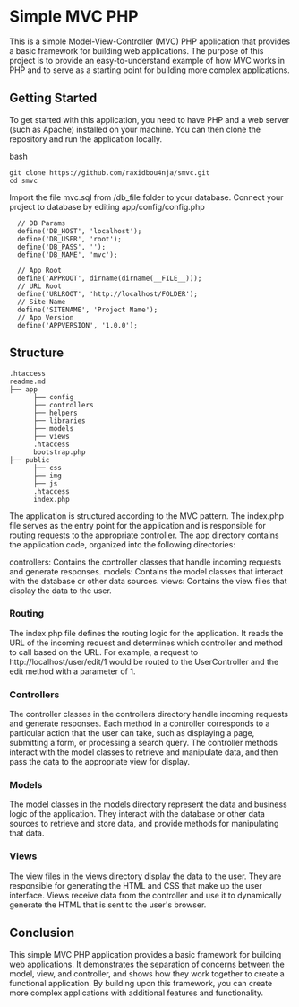 # Simple MVC PHP
This is a simple Model-View-Controller (MVC) PHP application that provides a basic framework for building web applications. The purpose of this project is to provide an easy-to-understand example of how MVC works in PHP and to serve as a starting point for building more complex applications.

## Getting Started
To get started with this application, you need to have PHP and a web server (such as Apache) installed on your machine. You can then clone the repository and run the application locally.

bash
``` 
git clone https://github.com/raxidbou4nja/smvc.git
cd smvc
```

Import the file mvc.sql from /db_file folder to your database.
Connect your project to database by editing app/config/config.php

``` 
  // DB Params
  define('DB_HOST', 'localhost');
  define('DB_USER', 'root');
  define('DB_PASS', '');
  define('DB_NAME', 'mvc');

  // App Root
  define('APPROOT', dirname(dirname(__FILE__)));
  // URL Root
  define('URLROOT', 'http://localhost/FOLDER');
  // Site Name
  define('SITENAME', 'Project Name');
  // App Version
  define('APPVERSION', '1.0.0');
``` 
## Structure
``` 
.htaccess
readme.md
├── app
      ├── config
      ├── controllers
      ├── helpers
      ├── libraries
      ├── models
      ├── views
      .htaccess
      bootstrap.php
├── public
      ├── css
      ├── img
      ├── js
      .htaccess
      index.php
``` 
The application is structured according to the MVC pattern. The index.php file serves as the entry point for the application and is responsible for routing requests to the appropriate controller. The app directory contains the application code, organized into the following directories:

controllers: Contains the controller classes that handle incoming requests and generate responses.
models: Contains the model classes that interact with the database or other data sources.
views: Contains the view files that display the data to the user.

### Routing
The index.php file defines the routing logic for the application. It reads the URL of the incoming request and determines which controller and method to call based on the URL. For example, a request to http://localhost/user/edit/1 would be routed to the UserController and the edit method with a parameter of 1.

### Controllers
The controller classes in the controllers directory handle incoming requests and generate responses. Each method in a controller corresponds to a particular action that the user can take, such as displaying a page, submitting a form, or processing a search query. The controller methods interact with the model classes to retrieve and manipulate data, and then pass the data to the appropriate view for display.

### Models
The model classes in the models directory represent the data and business logic of the application. They interact with the database or other data sources to retrieve and store data, and provide methods for manipulating that data.

### Views
The view files in the views directory display the data to the user. They are responsible for generating the HTML and CSS that make up the user interface. Views receive data from the controller and use it to dynamically generate the HTML that is sent to the user's browser.

## Conclusion
This simple MVC PHP application provides a basic framework for building web applications. It demonstrates the separation of concerns between the model, view, and controller, and shows how they work together to create a functional application. By building upon this framework, you can create more complex applications with additional features and functionality.
